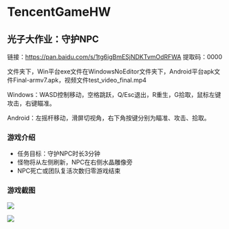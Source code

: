 # TencentGameHW

## 光子大作业：守护NPC

链接：https://pan.baidu.com/s/1tg6igBmESjNDKTvmOdRFWA 
提取码：0000

文件夹下，Win平台exe文件在WindowsNoEditor文件夹下，Android平台apk文件Final-armv7.apk，视频文件test_video_final.mp4

Windows：WASD控制移动，空格跳跃，Q/Esc退出，R重生，G拾取，鼠标左键攻击，右键瞄准。

Android：左摇杆移动，滑屏切视角，右下角按键分别为瞄准、攻击、拾取。

### 游戏介绍

- 任务目标：守护NPC时长3分钟
- 怪物将从左侧刷新，NPC在右侧水晶雕像旁
- NPC死亡或团队复活次数归零游戏结束

### 游戏截图

![](img/1.png)

![](img/2.png)

